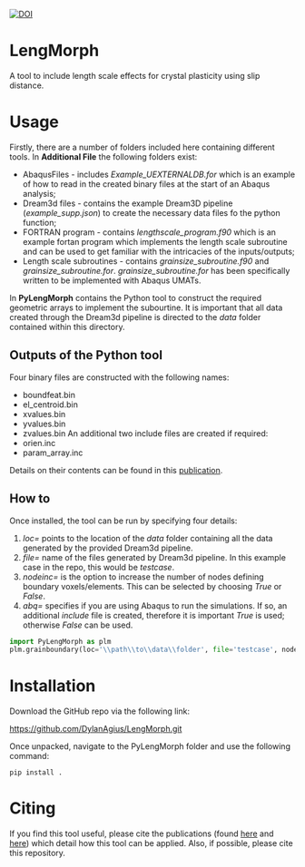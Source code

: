 [![DOI](https://zenodo.org/badge/306413915.svg)](https://zenodo.org/badge/latestdoi/306413915)
# LengMorph
A tool to include length scale effects for crystal plasticity using slip distance.

# Usage
Firstly, there are a number of folders included here containing different tools. 
In **Additional File** the following folders exist:
* AbaqusFiles - includes *Example_UEXTERNALDB.for* which is an example of how to read in the created binary files at the start of an Abaqus analysis;
* Dream3d files - contains the example Dream3D pipeline (*example_supp.json*) to create the necessary data files fo the python function;
* FORTRAN program - contains *lengthscale_program.f90* which is an example fortan program which implements the length scale subroutine and can be used to get familiar with the intricacies of the inputs/outputs;
* Length scale subroutines - contains *grainsize_subroutine.f90* and *grainsize_subroutine.for*.   *grainsize_subroutine.for* has been specifically written to be implemented with Abaqus UMATs.

In **PyLengMorph** contains the Python tool to construct the required geometric arrays to implement the subourtine.  It is important that all data created through the Dream3d pipeline is directed to the *data* folder contained within this directory.


## Outputs of the Python tool
Four binary files are constructed with the following names:
* boundfeat.bin
* el_centroid.bin
* xvalues.bin
* yvalues.bin
* zvalues.bin
An additional two include files are created if required:
* orien.inc
* param_array.inc

Details on their contents can be found in this [publication](https://www.sciencedirect.com/science/article/pii/S2215016122001431).

## How to
Once installed, the tool can be run by specifying four details:
1. *loc=* points to the location of the *data* folder containing all the data generated by the provided Dream3d pipeline.
2. *file=* name of the files generated by Dream3d pipeline.  In this example case in the repo, this would be *testcase*.
3. *nodeinc=* is the option to increase the number of nodes defining boundary voxels/elements.  This can be selected by choosing *True* or *False*.
4. *abq=* specifies if you are using Abaqus to run the simulations.  If so, an additional *include* file is created, therefore it is important *True* is used; otherwise *False* can be used.

```python
import PyLengMorph as plm
plm.grainboundary(loc='\\path\\to\\data\\folder', file='testcase', nodeinc=False, abq=True)
```

# Installation
Download the GitHub repo via the following link:

https://github.com/DylanAgius/LengMorph.git

Once unpacked, navigate to the PyLengMorph folder and use the following command:

`pip install .`

# Citing
If you find this tool useful, please cite the publications (found [here](https://www.sciencedirect.com/science/article/pii/S0749641922000341#fig0006) and [here](https://www.sciencedirect.com/science/article/pii/S2215016122001431)) which detail how this tool can be applied.  Also, if possible, please cite this  repository.
